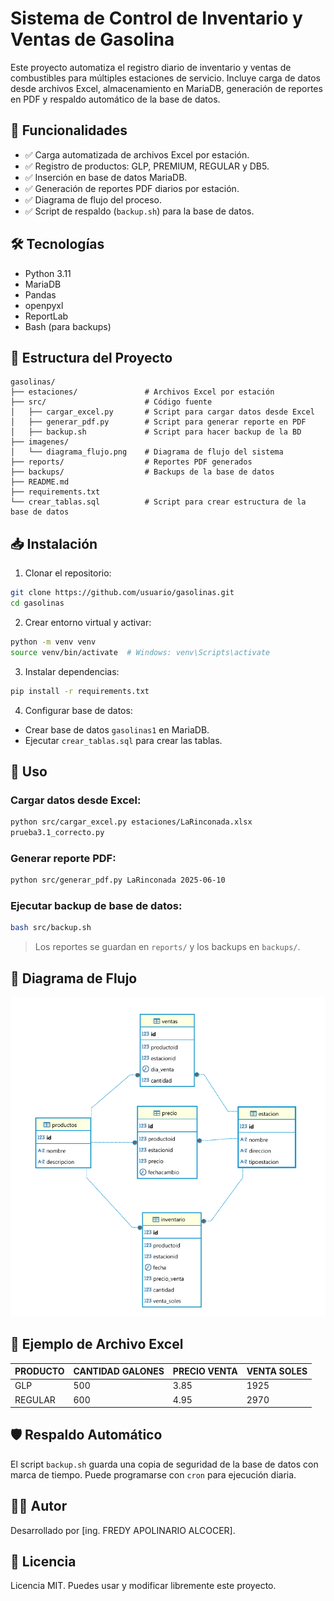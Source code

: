 # Sistema de Control de Inventario y Ventas de Gasolina

Este proyecto automatiza el registro diario de inventario y ventas de combustibles para múltiples estaciones de servicio. Incluye carga de datos desde archivos Excel, almacenamiento en MariaDB, generación de reportes en PDF y respaldo automático de la base de datos.

## 🔧 Funcionalidades

- ✅ Carga automatizada de archivos Excel por estación.
- ✅ Registro de productos: GLP, PREMIUM, REGULAR y DB5.
- ✅ Inserción en base de datos MariaDB.
- ✅ Generación de reportes PDF diarios por estación.
- ✅ Diagrama de flujo del proceso.
- ✅ Script de respaldo (`backup.sh`) para la base de datos.

## 🛠 Tecnologías

- Python 3.11
- MariaDB
- Pandas
- openpyxl
- ReportLab
- Bash (para backups)

## 📂 Estructura del Proyecto

```
gasolinas/
├── estaciones/               # Archivos Excel por estación
├── src/                      # Código fuente
│   ├── cargar_excel.py       # Script para cargar datos desde Excel
│   ├── generar_pdf.py        # Script para generar reporte en PDF
│   ├── backup.sh             # Script para hacer backup de la BD
├── imagenes/
│   └── diagrama_flujo.png    # Diagrama de flujo del sistema
├── reports/                  # Reportes PDF generados
├── backups/                  # Backups de la base de datos
├── README.md
├── requirements.txt
└── crear_tablas.sql          # Script para crear estructura de la base de datos
```

## 📥 Instalación

1. Clonar el repositorio:

```bash
git clone https://github.com/usuario/gasolinas.git
cd gasolinas
```

2. Crear entorno virtual y activar:

```bash
python -m venv venv
source venv/bin/activate  # Windows: venv\Scripts\activate
```

3. Instalar dependencias:

```bash
pip install -r requirements.txt
```

4. Configurar base de datos:

- Crear base de datos `gasolinas1` en MariaDB.
- Ejecutar `crear_tablas.sql` para crear las tablas.

## 🚀 Uso

### Cargar datos desde Excel:

```bash
python src/cargar_excel.py estaciones/LaRinconada.xlsx
prueba3.1_correcto.py
```

### Generar reporte PDF:

```bash
python src/generar_pdf.py LaRinconada 2025-06-10
```

### Ejecutar backup de base de datos:

```bash
bash src/backup.sh
```

> Los reportes se guardan en `reports/` y los backups en `backups/`.

## 🧭 Diagrama de Flujo

![Diagrama de flujo](diagrama_flujo.png)

## 🧾 Ejemplo de Archivo Excel

| PRODUCTO | CANTIDAD GALONES | PRECIO VENTA | VENTA SOLES |
|----------|------------------|--------------|--------------|
| GLP      | 500              | 3.85         | 1925         |
| REGULAR  | 600              | 4.95         | 2970         |

## 🛡️ Respaldo Automático

El script `backup.sh` guarda una copia de seguridad de la base de datos con marca de tiempo. Puede programarse con `cron` para ejecución diaria.

## 🧑‍💻 Autor

Desarrollado por [ing. FREDY APOLINARIO ALCOCER].

## 📄 Licencia

Licencia MIT. Puedes usar y modificar libremente este proyecto.
